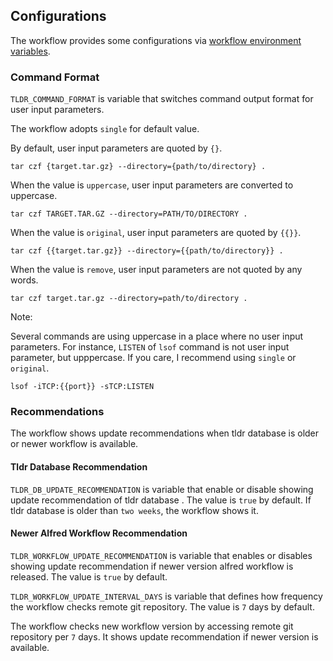 ## Configurations

The workflow provides some configurations via [workflow environment variables](https://www.alfredapp.com/help/workflows/advanced/variables/).

### Command Format

`TLDR_COMMAND_FORMAT` is variable that switches command output format for user input parameters.

The workflow adopts `single` for default value.

By default, user input parameters are quoted by `{}`.

```
tar czf {target.tar.gz} --directory={path/to/directory} .
```

When the value is `uppercase`, user input parameters are converted to uppercase.

```
tar czf TARGET.TAR.GZ --directory=PATH/TO/DIRECTORY .
```

When the value is `original`, user input parameters are quoted by `{{}}`.

```
tar czf {{target.tar.gz}} --directory={{path/to/directory}} .
```

When the value is `remove`, user input parameters are not quoted by any words.

```
tar czf target.tar.gz --directory=path/to/directory .
```

Note:

Several commands are using uppercase in a place where no user input parameters.
For instance, `LISTEN` of `lsof` command is not user input parameter, but upppercase.
If you care, I recommend using `single` or `original`.

```
lsof -iTCP:{{port}} -sTCP:LISTEN
```

### Recommendations

The workflow shows update recommendations when tldr database is older or newer workflow is available.

#### Tldr Database Recommendation

`TLDR_DB_UPDATE_RECOMMENDATION` is variable that enable or disable showing update recommendation of tldr database .
The value is `true` by default.
If tldr database is older than `two weeks`, the workflow shows it.

#### Newer Alfred Workflow Recommendation

`TLDR_WORKFLOW_UPDATE_RECOMMENDATION` is variable that enables or disables showing update recommendation if newer version alfred workflow is released.
The value is `true` by default.

`TLDR_WORKFLOW_UPDATE_INTERVAL_DAYS` is variable that defines how frequency the workflow checks remote git repository.
The value is `7` days by default.

The workflow checks new workflow version by accessing remote git repository per `7` days.
It shows update recommendation if newer version is available.
